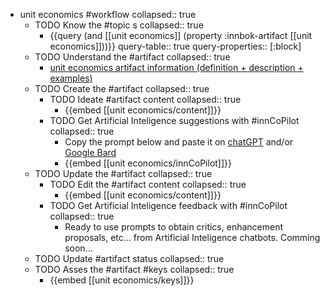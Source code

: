 
- unit economics #workflow
   collapsed:: true
  - TODO Know the #topic s
    collapsed:: true
    - {{query (and [[unit economics]] (property :innbok-artifact [[unit economics]]))}}
      query-table:: true
      query-properties:: [:block]
  - TODO Understand the #artifact
    collapsed:: true
    - [unit economics artifact information (definition + description + examples)](https://go.innbok.com/#/page/innBoK%2Funit-economics%2Finfo)
  - TODO Create the #artifact
     collapsed:: true
    - TODO Ideate #artifact content
      collapsed:: true
      - {{embed [[unit economics/content]]}}
    - TODO Get Artificial Inteligence suggestions with #innCoPilot
      collapsed:: true
      - Copy the prompt below and paste it on [chatGPT](https://chat.openai.com) and/or [Google Bard](https://bard.google.com/chat)
      - {{embed [[unit economics/innCoPilot]]}}
  - TODO Update the #artifact
    collapsed:: true
    - TODO Edit the #artifact content
     collapsed:: true
      - {{embed [[unit economics/content]]}}
    - TODO Get Artificial Inteligence feedback with #innCoPilot
      collapsed:: true
      - Ready to use prompts to obtain critics, enhancement proposals, etc... from Artificial Inteligence chatbots. Comming soon...
  - TODO Update #artifact status
    collapsed:: true
  - TODO Asses the #artifact #keys
    collapsed:: true
    - {{embed [[unit economics/keys]]}}



